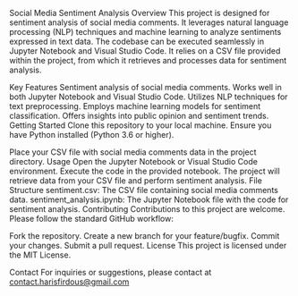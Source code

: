 Social Media Sentiment Analysis
Overview
This project is designed for sentiment analysis of social media comments. It leverages natural language processing (NLP) techniques and machine learning to analyze sentiments expressed in text data. The codebase can be executed seamlessly in Jupyter Notebook and Visual Studio Code. It relies on a CSV file provided within the project, from which it retrieves and processes data for sentiment analysis.

Key Features
Sentiment analysis of social media comments.
Works well in both Jupyter Notebook and Visual Studio Code.
Utilizes NLP techniques for text preprocessing.
Employs machine learning models for sentiment classification.
Offers insights into public opinion and sentiment trends.
Getting Started
Clone this repository to your local machine.
Ensure you have Python installed (Python 3.6 or higher).

Place your CSV file with social media comments data in the project directory.
Usage
Open the Jupyter Notebook or Visual Studio Code environment.
Execute the code in the provided notebook.
The project will retrieve data from your CSV file and perform sentiment analysis.
File Structure
sentiment.csv: The CSV file containing social media comments data.
sentiment_analysis.ipynb: The Jupyter Notebook file with the code for sentiment analysis.
Contributing
Contributions to this project are welcome. Please follow the standard GitHub workflow:

Fork the repository.
Create a new branch for your feature/bugfix.
Commit your changes.
Submit a pull request.
License
This project is licensed under the MIT License.

Contact
For inquiries or suggestions, please contact at contact.harisfirdous@gmail.com
